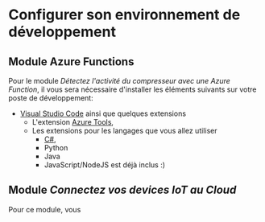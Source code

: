 # Configurer son environnement de développement

## Module Azure Functions

Pour le module _Détectez l'activité du compresseur avec une Azure Function_, 
il vous sera nécessaire d'installer les éléments suivants sur votre poste de 
développement: 

- [Visual Studio Code][vscode-home] ainsi que quelques extensions
    - L'extension [Azure Tools][vscode-azureext],
    - Les extensions pour les langages que vous allez utiliser
        - [C#][vscode-csharpext],
        - Python
        - Java
        - JavaScript/NodeJS est déjà inclus :)

[vscode-home]: https://code.visualstudio.com/?wt.mc_id=devroadshowiot-github-chmaneu
[vscode-azureext]: https://marketplace.visualstudio.com/items?itemName=ms-vscode.vscode-node-azure-pack&wt.mc_id=devroadshowiot-github-chmaneu
[vscode-csharpext]: https://marketplace.visualstudio.com/items?itemName=ms-vscode.csharp&wt.mc_id=devroadshowiot-github-chmaneu    

## Module _Connectez vos devices IoT au Cloud_

Pour ce module, vous